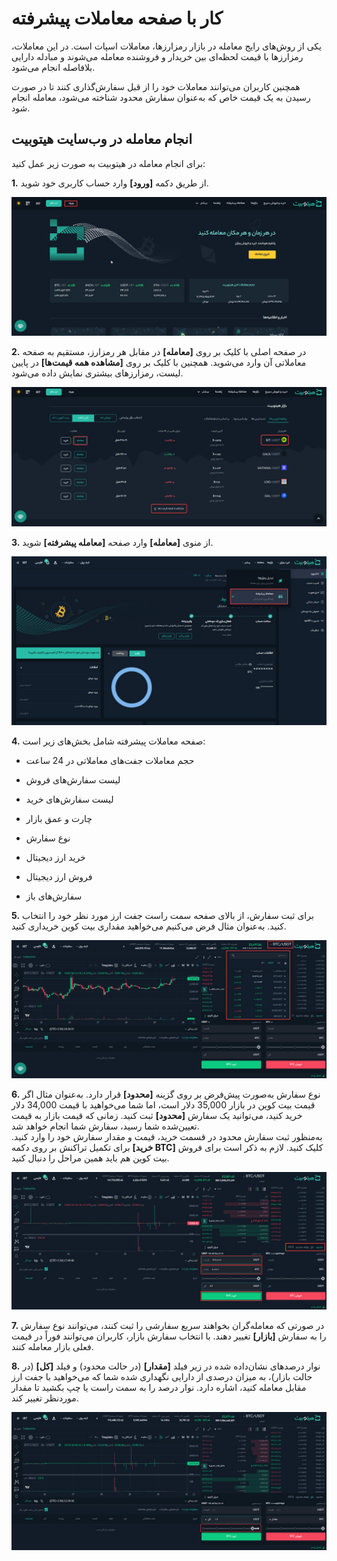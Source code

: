 # کار با صفحه معاملات پیشرفته
یکی از روش‌های رایج معامله در بازار رمزارزها، معاملات اسپات است. در این معاملات، رمزارزها با قیمت لحظه‌ای بین خریدار و فروشنده  معامله می‌شوند و مبادله  دارایی بلافاصله انجام می‌شود.

همچنین کاربران می‌توانند معاملات خود را از قبل سفارش‌گذاری کنند تا در صورت رسیدن به یک قیمت خاص که به‌عنوان سفارش محدود شناخته می‌شود، معامله انجام شود.

## انجام معامله در وب‌سایت هیتوبیت
برای انجام معامله در هیتوبیت به صورت زیر عمل کنید:

**1.**	از طریق دکمه **[ورود]** وارد حساب کاربری خود شوید.

![ورود به حساب کاربری هیتوبیت](./Images/login.jpg)

**2.**	در صفحه اصلی با کلیک بر روی **[معامله]** در مقابل هر رمزارز،  مستقیم به صفحه معاملاتی آن وارد می‌شوید. همچنین با کلیک بر روی **[مشاهده همه قیمت‌ها]** در پایین لیست، رمزارزهای بیشتری نمایش داده می‌شود.

![لیست رمزارزها برای معامله](./Images/crypto-list-for-trade.jpg)

**3.** از منوی **[معامله]** وارد صفحه  **[معامله پیشرفته]** شوید.

![منوی معامله پیشرفته](./Images/advanced-trade-menu.jpg)

**4.**	صفحه معاملات پیشرفته شامل  بخش‌های زیر است:

- حجم معاملات جفت‌های معاملاتی در 24 ساعت 

- لیست سفارش‌های فروش

- لیست سفارش‌های خرید

- چارت و عمق بازار

- نوع سفارش

- خرید ارز دیجیتال

- فروش ارز دیجیتال

- سفارش‌های باز

**5.**	 برای ثبت سفارش، از بالای صفحه سمت راست جفت ارز مورد نظر خود را انتخاب کنید. به‌عنوان مثال فرض می‌کنیم می‌خواهید مقداری بیت کوین خریداری کنید.

![انتخاب جفت ارز](./Images/select-currency-pair.jpg) 

**6.** نوع سفارش به‌صورت پیش‌فرض بر روی گزینه **[محدود]** قرار دارد. به‌عنوان مثال اگر قیمت بیت کوین در بازار 35,000 دلار است، اما شما می‌خواهید با قیمت 34,000 دلار خرید کنید، می‌توانید یک سفارش **[محدود]** ثبت کنید. زمانی که قیمت بازار به قیمت تعیین‌شده شما رسید، سفارش شما انجام خواهد شد. <br>
 به‌منظور ثبت سفارش محدود در قسمت خرید، قیمت و مقدار سفارش خود را وارد کنید. برای تکمیل تراکنش بر روی دکمه **[خرید BTC]** کلیک  کنید. لازم به ذکر است برای فروش بیت کوین هم باید  همین مراحل را دنبال کنید.

![سفارش محدود](./Images/limit-order.jpg)

**7.**  در صورتی که معامله‌گران بخواهند سریع سفارشی را ثبت کنند، می‌توانند نوع سفارش را به سفارش **[بازار]** تغییر دهند. با انتخاب  سفارش بازار، کاربران می‌توانند فوراً در قیمت فعلی بازار معامله کنند. 

**8.** نوار درصدهای نشان‌داده‌ شده در زیر فیلد **[مقدار]** (در حالت محدود) و فیلد **[کل]** (در حالت بازار)، به میزان درصدی از دارایی نگهداری شده شما که می‌خواهید با جفت ارز مقابل معامله کنید، اشاره دارد. نوار درصد را به سمت راست یا چپ بکشید تا مقدار موردنظر تغییر کند.

![تعیین مقدار معامله](./Images/set-amount.jpg)


